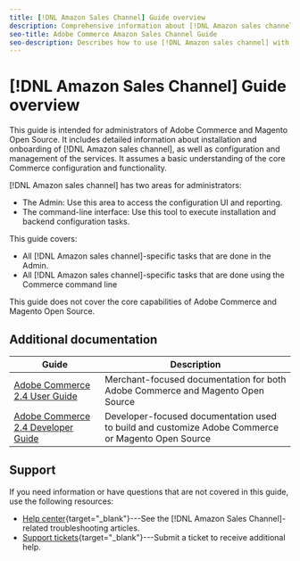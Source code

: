```yaml
---
title: [!DNL Amazon Sales Channel] Guide overview
description: Comprehensive information about [!DNL Amazon sales channel] for Adobe Commerce and Magento Open Source administrators, including installation and onboarding
seo-title: Adobe Commerce Amazon Sales Channel Guide
seo-description: Describes how to use [!DNL Amazon sales channel] with Adobe Commerce or Magento Open Source.
---
```

# [!DNL Amazon Sales Channel] Guide overview

This guide is intended for administrators of Adobe Commerce and Magento Open Source. It includes detailed information about installation and onboarding of [!DNL Amazon sales channel], as well as configuration and management of the services. It assumes a basic understanding of the core Commerce configuration and functionality.

[!DNL Amazon sales channel] has two areas for administrators:

* The Admin: Use this area to access the configuration UI and reporting.
* The command-line interface: Use this tool to execute installation and backend configuration tasks.

This guide covers:

* All [!DNL Amazon sales channel]-specific tasks that are done in the Admin.
* All [!DNL Amazon sales channel]-specific tasks that are done using the Commerce command line

This guide does not cover the core capabilities of Adobe Commerce and Magento Open Source.

## Additional documentation

| Guide | Description |
|------ | ----------- |
| [Adobe Commerce 2.4 User Guide](https://docs.magento.com/user-guide/) | Merchant-focused documentation for both Adobe Commerce and Magento Open Source |
| [Adobe Commerce 2.4 Developer Guide](https://devdocs.magento.com/) | Developer-focused documentation used to build and customize Adobe Commerce or Magento Open Source |

## Support

If you need information or have questions that are not covered in this guide, use the following resources:

* [Help center](https://support.magento.com/hc/en-us){target="_blank"}---See the [!DNL Amazon Sales Channel]-related troubleshooting articles.
* [Support tickets](https://support.magento.com/hc/en-us/articles/360000913794#submit-ticket){target="_blank"}---Submit a ticket to receive additional help.
